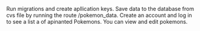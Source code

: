 Run migrations and create apllication keys.
Save data to the database from cvs file by running the route /pokemon_data.
Create an account and log in to see a list a of apinanted Pokemons.
You can view and edit pokemons.
